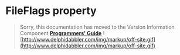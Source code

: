 <a href='Hidden comment: 
$Rev$
$Date$
'></a>

# FileFlags property #

> Sorry, this documentation has moved to the Version Information Component **[Programmers' Guide](http://wiki.delphidabbler.com/index.php/Docs/TPJVersionInfoFileFlags)** ![http://www.delphidabbler.com/img/markup/off-site.gif](http://www.delphidabbler.com/img/markup/off-site.gif)
